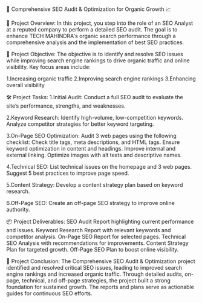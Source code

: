 🚀 Comprehensive SEO Audit & Optimization for Organic Growth 📈

📄 Project Overview:
In this project, you step into the role of an SEO Analyst at a reputed company to perform a detailed SEO audit. The goal is to enhance TECH MAHINDRA's organic search performance through a comprehensive analysis and the implementation of best SEO practices.

🎯 Project Objective:
The objective is to identify and resolve SEO issues while improving search engine rankings to drive organic traffic and online visibility. Key focus areas include:

1.Increasing organic traffic
2.Improving search engine rankings
3.Enhancing overall visibility

🛠️ Project Tasks:
1.Initial Audit:
Conduct a full SEO audit to evaluate the site’s performance, strengths, and weaknesses.

2.Keyword Research:
Identify high-volume, low-competition keywords.
Analyze competitor strategies for better keyword targeting.

3.On-Page SEO Optimization:
Audit 3 web pages using the following checklist:
Check title tags, meta descriptions, and HTML tags.
Ensure keyword optimization in content and headings.
Improve internal and external linking.
Optimize images with alt texts and descriptive names.

4.Technical SEO:
List technical issues on the homepage and 3 web pages.
Suggest 5 best practices to improve page speed.

5.Content Strategy:
Develop a content strategy plan based on keyword research.

6.Off-Page SEO:
Create an off-page SEO strategy to improve online authority.

📦 Project Deliverables:
SEO Audit Report highlighting current performance and issues.
Keyword Research Report with relevant keywords and competitor analysis.
On-Page SEO Report for selected pages.
Technical SEO Analysis with recommendations for improvements.
Content Strategy Plan for targeted growth.
Off-Page SEO Plan to boost online visibility.

🏁 Project Conclusion:
The Comprehensive SEO Audit & Optimization project identified and resolved critical SEO issues, leading to improved search engine rankings and increased organic traffic. Through detailed audits, on-page, technical, and off-page strategies, the project built a strong foundation for sustained growth. The reports and plans serve as actionable guides for continuous SEO efforts.

